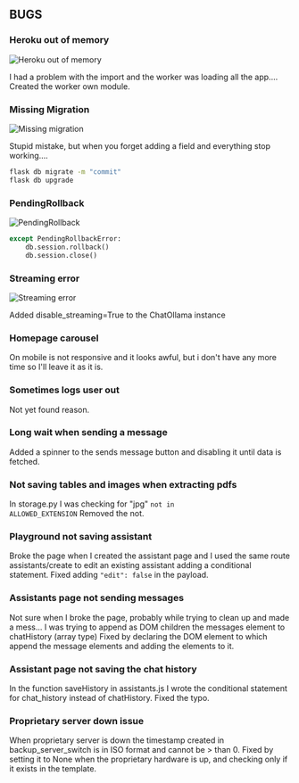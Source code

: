 ## BUGS

### Heroku out of memory
![Heroku out of memory](custom_assistant/static/images/heroku_out_of_memory.png)

I had a problem with the import and the worker was loading all the app.... Created the worker own module.

### Missing Migration
![Missing migration](custom_assistant/static/images/missing_migration.png)

Stupid mistake, but when you forget adding a field and everything stop working....

```bash
flask db migrate -m "commit"
flask db upgrade
```

### PendingRollback
![PendingRollback](custom_assistant/static/images/rollback.png)

```python
except PendingRollbackError:
    db.session.rollback()
    db.session.close()
```

### Streaming error
![Streaming error](custom_assistant/static/images/streaming_error.png)

Added disable_streaming=True to the ChatOllama instance

### Homepage carousel
On mobile is not responsive and it looks awful, but i don't have any more time so I'll leave it as it is.

### Sometimes logs user out
Not yet found reason.

### Long wait when sending a message
Added a spinner to the sends message button and disabling it until data is fetched.

### Not saving tables and images when extracting pdfs
In storage.py I was checking for "jpg" <code>not in ALLOWED_EXTENSION</code>
Removed the not.

### Playground not saving assistant
Broke the page when I created the assistant page and I used the same route assistants/create to edit an existing assistant adding a conditional statement. Fixed adding <code>"edit": false</code> in the payload.

### Assistants page not sending messages
Not sure when I broke the page, probably while trying to clean up and made a mess...
I was trying to append as DOM children the messages element to chatHistory (array type)
Fixed by declaring the DOM element to which append the message elements and adding the elements to it.

### Assistant page not saving the chat history
In the function saveHistory in assistants.js I wrote the conditional statement for chat_history instead of chatHistory. Fixed the typo.

### Proprietary server down issue
When proprietary server is down the timestamp created in backup_server_switch is in ISO format and cannot be > than 0. Fixed by setting it to None when the proprietary hardware is up, and checking only if it exists in the template.